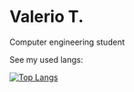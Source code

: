 # Valerio T.
Computer engineering student

See my used langs:

[![Top Langs](https://github-readme-stats.vercel.app/api/top-langs/?username=258ms&layout=compact)](https://github.com/anuraghazra/github-readme-stats)
